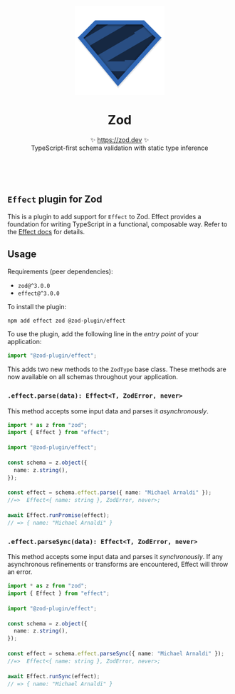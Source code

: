 <p align="center">
  <img src="logo.svg" width="200px" align="center" alt="Zod logo" />
  <h1 align="center">Zod</h1>
  <p align="center">
    ✨ <a href="https://zod.dev">https://zod.dev</a> ✨
    <br/>
    TypeScript-first schema validation with static type inference
  </p>
</p>
<br/>

<br/>
<br/>

## `Effect` plugin for Zod

This is a plugin to add support for `Effect` to Zod. Effect provides a foundation for writing TypeScript in a functional, composable way. Refer to the [Effect docs](https://effect.website/docs/guides/essentials/importing-effect) for details.

## Usage

Requirements (peer dependencies):

- `zod@^3.0.0`
- `effect@^3.0.0`

To install the plugin:

```bash
npm add effect zod @zod-plugin/effect
```

To use the plugin, add the following line in the _entry point_ of your application:

```ts
import "@zod-plugin/effect";
```

This adds two new methods to the `ZodType` base class. These methods are now available on all schemas throughout your application.

### `.effect.parse(data): Effect<T, ZodError, never>`

This method accepts some input data and parses it _asynchronously_.

```ts
import * as z from "zod";
import { Effect } from "effect";

import "@zod-plugin/effect";

const schema = z.object({
  name: z.string(),
});

const effect = schema.effect.parse({ name: "Michael Arnaldi" });
//=>  Effect<{ name: string }, ZodError, never>;

await Effect.runPromise(effect);
// => { name: "Michael Arnaldi" }
```

### `.effect.parseSync(data): Effect<T, ZodError, never>`

This method accepts some input data and parses it _synchronously_. If any asynchronous refinements or transforms are encountered, Effect will throw an error.

```ts
import * as z from "zod";
import { Effect } from "effect";

import "@zod-plugin/effect";

const schema = z.object({
  name: z.string(),
});

const effect = schema.effect.parseSync({ name: "Michael Arnaldi" });
//=>  Effect<{ name: string }, ZodError, never>;

await Effect.runSync(effect);
// => { name: "Michael Arnaldi" }
```
